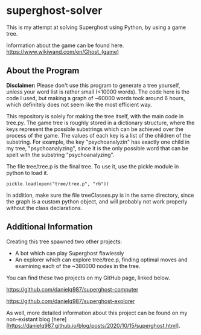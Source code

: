 # superghost-solver

This is my attempt at solving Superghost using Python, by using a game tree.

Information about the game can be found here. https://www.wikiwand.com/en/Ghost_(game)

## About the Program

**Disclaimer:** Please don't use this program to generate a tree yourself, unless your word list is rather small (<10000 words). The code here is the code I used, but making a graph of ~60000 words took around 6 hours, which definitely does not seem like the most efficient way.

This repository is solely for making the tree itself, with the main code in tree.py. The game tree is roughly stored in a dictionary structure, where the keys represent the possible substrings which can be achieved over the process of the game. The values of each key is a list of the children of the substring. For example, the key "psychoanalyzin" has exactly one child in my tree, "psychoanalyzing", since it is the only possible word that can be spelt with the substring "psychoanalyzing".

The file tree/tree.p is the final tree. To use it, use the pickle module in python to load it.
```
pickle.load(open("tree/tree.p", "rb"))
```
In addition, make sure the file treeClasses.py is in the same directory, since the graph is a custom python object, and will probably not work properly without the class declarations.

## Additional Information

Creating this tree spawned two other projects:
- A bot which can play Superghost flawlessly
- An explorer which can explore tree/tree.p, finding optimal moves and examining each of the ~380000 nodes in the tree.

You can find these two projects on my GitHub page, linked below.

https://github.com/danielq987/superghost-computer

https://github.com/danielq987/superghost-explorer

As well, more detailed information about this project can be found on my non-existant blog [here][https://danielq987.github.io/blog/posts/2020/10/15/superghost.html].
